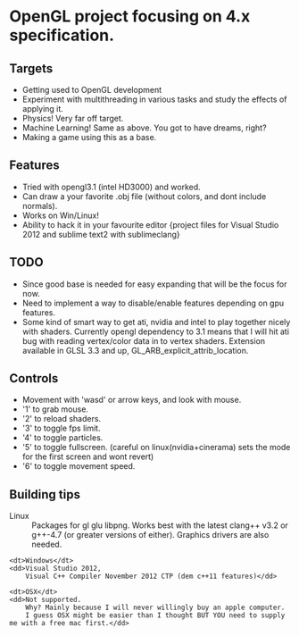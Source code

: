 OpenGL project focusing on 4.x specification.
=============================================

Targets
-------
* Getting used to OpenGL development
* Experiment with multithreading in various tasks and study the effects of applying it.
* Physics! Very far off target.
* Machine Learning! Same as above. You got to have dreams, right?
* Making a game using this as a base.

Features
--------
* Tried with opengl3.1 (intel HD3000) and worked.
* Can draw a your favorite .obj file (without colors, and dont include normals).
* Works on Win/Linux!
* Ability to hack it in your favourite editor {project files for Visual Studio 2012 and sublime text2 with sublimeclang}

TODO
----
* Since good base is needed for easy expanding that will be the focus for now.
* Need to implement a way to disable/enable features depending on gpu features.
* Some kind of smart way to get ati, nvidia and intel to play together nicely
with shaders. Currently opengl dependency to 3.1 means that I will hit ati bug
with reading vertex/color data in to vertex shaders.
Extension available in GLSL 3.3 and up, GL_ARB_explicit_attrib_location.

Controls
--------
* Movement with 'wasd' or arrow keys, and look with mouse.
* '1' to grab mouse.
* '2' to reload shaders.
* '3' to toggle fps limit.
* '4' to toggle particles.
* '5' to toggle fullscreen. (careful on linux(nvidia+cinerama) sets the mode for the first screen and wont revert)
* '6' to toggle movement speed.

Building tips
-------------

<dl>
	<dt>Linux</dt>
	<dd>Packages for gl glu libpng.
	    Works best with the latest clang++ v3.2 or g++-4.7 (or greater versions of either).
		Graphics drivers are also needed.</dd>

	<dt>Windows</dt>
	<dd>Visual Studio 2012,
		Visual C++ Compiler November 2012 CTP (dem c++11 features)</dd>

	<dt>OSX</dt>
	<dd>Not supported.
		Why? Mainly because I will never willingly buy an apple computer.
		I guess OSX might be easier than I thought BUT YOU need to supply me with a free mac first.</dd>
</dl>

